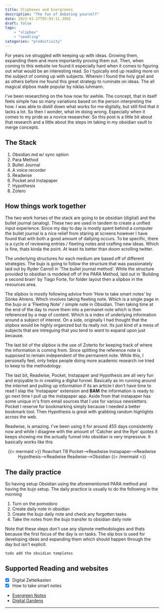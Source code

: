 ```yaml
---
title: Slipboxes and Evergreens
description: "The fun of debating yourself"
date: 2023-01-27T05:03:11.390Z
draft: false
tags: 
    - "slipbox"
    - "seedling"
categories: "productivity"
---
```


For years ive struggled with keeping up with ideas. Growing them, expanding them and more importantly proving them out. 
Then, when coming to this website ive found it especially hard when it comes to figuring out what would be an interesting read.
So I typically end up reading more on the subject of coming up with subjects. Wherein I found the holy grail and as others before me
found this great strategy to ruminate on ideas. The all magical slipbox made popular by niklas luhmann.

I've been researching on the how now for awhile. The concept, that in itself feels simple has so many variations based on the person
interpreting the how. I was able to distill down what works for me digitally, but still find that it lacks a lot. So then I wonder, what
im doing wrong. Especially when it comes to my pride as a novice researcher. So this post is a little bit about that research and a little
about the steps im taking in my obsidian vault to merge concepts.

## The Stack

1. Obsidian.md w/ sync option
2. Para Method
3. Bullet Journal
4. A voice recorder
5. Readwise
6. Pocket and Instapaper
7. Hypothesis
8. Zotero

## How things work together

The two work horses of the stack are going to be obsidian (digital) and the bullet journal (analog). These two are used in tandem to create a
unified input experience. Since my day to day is mostly spent behind a computer the bullet journal is a nice relief from staring at screens
however I have found that with both a good amount of dallying occurs. To be specific, there is a cycle of reviewing entries / fleeting notes
and crafting new ideas. Which is fine, thats kinda the point. At least its better than doom scrolling twitter. 

The underlying structures for each medium are based off of different strategies. The bujo is going to follow the structure that was passionately 
laid out by Ryder Carroll in 'The bullet journal method'. While the structure provided to obsidian is modeled off of the PARA Method, laid out in 'Building a second brain' by Tiago Forte, for folder layout then a slipbox in the resources area. 

The slipbox is mostly following advice from 'How to take smart notes' by Sönke Ahrens.  Which involves taking fleeting note. Which is a single page in the bujo or a 'Fleeting Note' / simple
note in Obsidian. Then taking time at the end of the day to move them into a permanet note which
is then referenced by a map of content. Which is a index of underlying information around a subject
of interest. On a side, originally I had thought that the slipbox would be highly organized but its
really not. Its just kind of a mess of subjects that are intreguing that you tend to _want_ to expand upon just because.

The last bit of the slipbox is the use of Zoterto for keeping track of where the information is coming from. Since splitting the reference note is supposed to remain independent of the permanent note. While this, I personally feel, only helps people doing more academic research ive tried to keep to the methodology.

The last bit, Readwise, Pocket, Instapaper and Hypothesis are all very fun and enjoyable to in creating a digital funnel. Basically as im running around the internet and pulling up information if its an article I don't have time to read I slap the 'Instapaper' extension and **BAM** the information is ready to go next time I pull up the instapaper app. Aside from that instapaper has some unique in's from email sources that I use for various newsletters. Pocket I reserve for bookmarking simply because I needed a better bookmark tool. Then Hypothesis is great with grabbing random highlights across the web.

Readwise, is amazing. I've been using it for around 455 days consistently now and while I disagree with the amount of 'Catcher and the Rye' quotes it keeps showing me the actually funnel into obsidian is very impressive. It basically works like this

<div class="center-it" style="  text-align: center;">
{{< mermaid >}}
flowchart TB
    Pocket-->Readwise
    Instapaper-->Readwise
    Hypothesis-->Readwise
    Readwise-->Obsidian
{{< /mermaid >}}
</div>

## The daily practice

So having setup Obsidian using the aforementioned PARA method and having the bujo setup. The daily practice is usually to do the following in the morning

1. Turn on the pomodoro
1. Create daily note in obsidian
1. Create the bujo daily note and check any forgotten tasks
1. Take the notes from the bujo transfer to obsidian daily note

Note that these steps don't use any slipnote methodologies and thats because the first focus of the day is on tasks. The slip box is used for developing ideas and expanding them which should happen through the day but isn't explicit. 

`todo add the obsidian templates`

## Supported Reading and websites

- [x] Digital Zettelkasten
- [x] How to take smart notes
- [Evergreen Notes](https://notes.andymatuschak.org/Evergreen_notes)
- [Digital Gardens](https://maggieappleton.com/garden-history)

<hr/>
